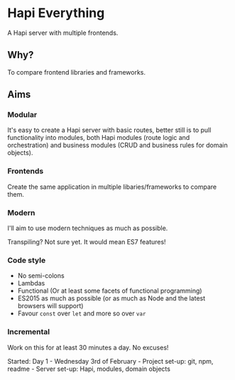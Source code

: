 # Hapi Everything

A Hapi server with multiple frontends.

## Why?

To compare frontend libraries and frameworks.

## Aims

### Modular 

It's easy to create a Hapi server with basic routes, better still is to pull functionality into modules, both Hapi modules (route logic and orchestration) and business modules (CRUD and business rules for domain objects).

### Frontends

Create the same application in multiple libaries/frameworks to compare them.

### Modern

I'll aim to use modern techniques as much as possible.

Transpiling? Not sure yet. It would mean ES7 features!

### Code style

- No semi-colons
- Lambdas
- Functional (Or at least some facets of functional programming)
- ES2015 as much as possible (or as much as Node and the latest browsers will support)
- Favour `const` over `let` and more so over `var`

### Incremental

Work on this for at least 30 minutes a day. No excuses!

Started: Day 1 - Wednesday 3rd of February - Project set-up: git, npm, readme - Server set-up: Hapi, modules, domain objects
